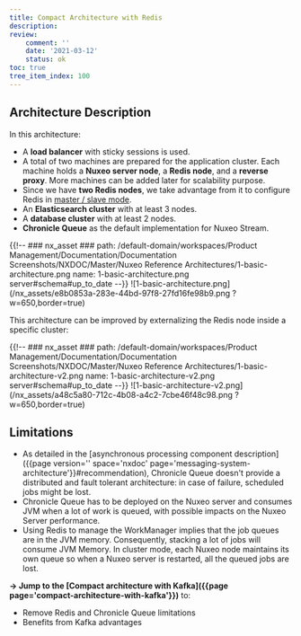 ```yaml
---
title: Compact Architecture with Redis
description:
review:
    comment: ''
    date: '2021-03-12'
    status: ok
toc: true
tree_item_index: 100
---
```


## Architecture Description

In this architecture:
- A **load balancer** with sticky sessions is used.
- A total of two machines are prepared for the application cluster. Each machine holds a **Nuxeo server node**, a **Redis node**, and a **reverse proxy**. More machines can be added later for scalability purpose.
- Since we have **two Redis nodes**, we take advantage from it to configure Redis in [master / slave mode](https://redis.io/topics/replication).
- An **Elasticsearch cluster** with at least 3 nodes.
- A **database cluster** with at least 2 nodes.
- **Chronicle Queue** as the default implementation for Nuxeo Stream.

<!-- Source: https://lucid.app/lucidchart/8db3f1df-ea81-4796-ae42-d7f77ab3a9fd/edit?beaconFlowId=CD3C7B1BC539200B&page=0_0#-->

{{!--     ### nx_asset ###
    path: /default-domain/workspaces/Product Management/Documentation/Documentation Screenshots/NXDOC/Master/Nuxeo Reference Architectures/1-basic-architecture.png
    name: 1-basic-architecture.png
    server#schema#up_to_date
--}}
![1-basic-architecture.png](/nx_assets/e8b0853a-283e-44bd-97f8-27fd16fe98b9.png ?w=650,border=true)

This architecture can be improved by externalizing the Redis node inside a specific cluster:  

{{!--     ### nx_asset ###
    path: /default-domain/workspaces/Product Management/Documentation/Documentation Screenshots/NXDOC/Master/Nuxeo Reference Architectures/1-basic-architecture-v2.png
    name: 1-basic-architecture-v2.png
    server#schema#up_to_date
--}}
![1-basic-architecture-v2.png](/nx_assets/a48c5a80-712c-4b08-a4c2-7cbe46f48c98.png ?w=650,border=true)

## Limitations

- As detailed in the [asynchronous processing component description]({{page version='' space='nxdoc' page='messaging-system-architecture'}}#recommendation), Chronicle Queue doesn't provide a distributed and fault tolerant architecture: in case of failure, scheduled jobs might be lost.
- Chronicle Queue has to be deployed on the Nuxeo server and consumes JVM when a lot of work is queued, with possible impacts on the Nuxeo Server performance.  
- Using Redis to manage the WorkManager implies that the job queues are in the JVM memory. Consequently, stacking a lot of jobs will consume JVM Memory. In cluster mode, each Nuxeo node maintains its own queue so when a Nuxeo server is restarted, all the queued jobs are lost.

**→ Jump to the [Compact architecture with Kafka]({{page page='compact-architecture-with-kafka'}})** to:
- Remove Redis and Chronicle Queue limitations
- Benefits from Kafka advantages
